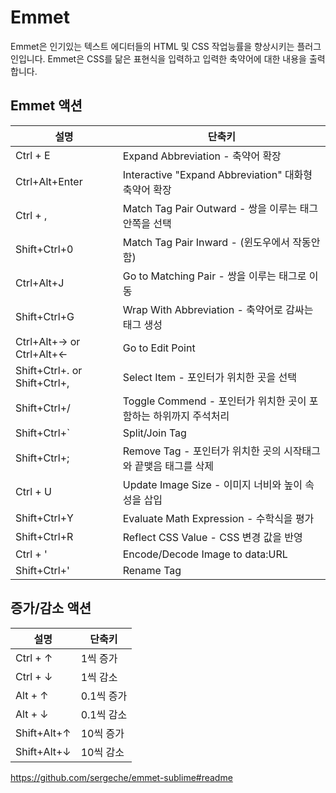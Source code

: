 # Emmet

Emmet은 인기있는 텍스트 에디터들의 HTML 및 CSS 작업능률을 향상시키는 플러그인입니다.  Emmet은 CSS를 닮은 표현식을 입력하고 입력한 축약어에 대한 내용을 출력합니다.

## Emmet 액션

설명|단축키
---|---
Ctrl + E | Expand Abbreviation - 축약어 확장
Ctrl+Alt+Enter | Interactive "Expand Abbreviation" 대화형 축약어 확장
Ctrl + , | Match Tag Pair Outward - 쌍을 이루는 태그 안쪽을 선택
Shift+Ctrl+0 | Match Tag Pair Inward - (윈도우에서 작동안함)
Ctrl+Alt+J | Go to Matching Pair - 쌍을 이루는 태그로 이동
Shift+Ctrl+G | Wrap With Abbreviation - 축약어로 감싸는 태그 생성
Ctrl+Alt+→ or Ctrl+Alt+← | Go to Edit Point
Shift+Ctrl+. or Shift+Ctrl+, | Select Item - 포인터가 위치한 곳을 선택
Shift+Ctrl+/ | Toggle Commend - 포인터가 위치한 곳이 포함하는 하위까지 주석처리
Shift+Ctrl+` | Split/Join Tag
Shift+Ctrl+; | Remove Tag - 포인터가 위치한 곳의 시작태그와 끝맺음 태그를 삭제
Ctrl + U | Update Image Size - 이미지 너비와 높이 속성을 삽입
Shift+Ctrl+Y | Evaluate Math Expression - 수학식을 평가
Shift+Ctrl+R | Reflect CSS Value - CSS 변경 값을 반영
Ctrl + ' | Encode/Decode Image to data:URL
Shift+Ctrl+' | Rename Tag

## 증가/감소 액션

설명|단축키
---|---
Ctrl + ↑ | 1씩 증가
Ctrl + ↓ | 1씩 감소
Alt + ↑ | 0.1씩 증가
Alt + ↓ | 0.1씩 감소
Shift+Alt+↑ | 10씩 증가
Shift+Alt+↓ | 10씩 감소

https://github.com/sergeche/emmet-sublime#readme
